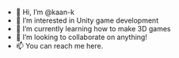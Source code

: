 - 👋 Hi, I’m @kaan-k
- 👀 I’m interested in Unity game development
- 🌱 I’m currently learning how to make 3D games
- 💞️ I’m looking to collaborate on anything!
- 📫 You can reach me here.

<!---
kaan-k/kaan-k is a ✨ special ✨ repository because its `README.md` (this file) appears on your GitHub profile.
You can click the Preview link to take a look at your changes.
--->
